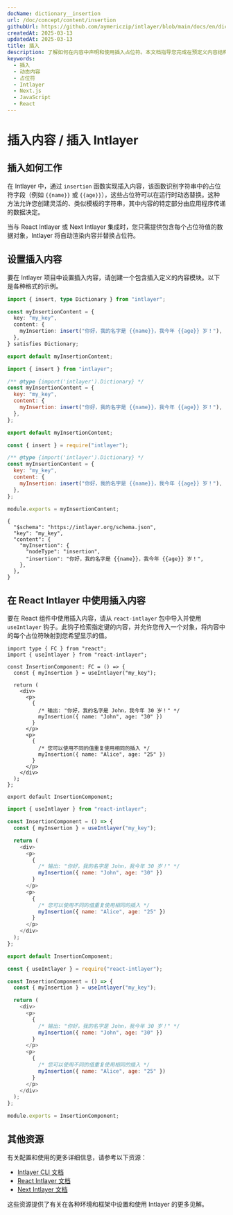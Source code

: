 ```yaml
---
docName: dictionary__insertion
url: /doc/concept/content/insertion
githubUrl: https://github.com/aymericzip/intlayer/blob/main/docs/en/dictionary/insertion.md
createdAt: 2025-03-13
updatedAt: 2025-03-13
title: 插入
description: 了解如何在内容中声明和使用插入占位符。本文档指导您完成在预定义内容结构中动态插入值的步骤。
keywords:
  - 插入
  - 动态内容
  - 占位符
  - Intlayer
  - Next.js
  - JavaScript
  - React
---
```


# 插入内容 / 插入 Intlayer

## 插入如何工作

在 Intlayer 中，通过 `insertion` 函数实现插入内容，该函数识别字符串中的占位符字段（例如 `{{name}}` 或 `{{age}}`），这些占位符可以在运行时动态替换。这种方法允许您创建灵活的、类似模板的字符串，其中内容的特定部分由应用程序传递的数据决定。

当与 React Intlayer 或 Next Intlayer 集成时，您只需提供包含每个占位符值的数据对象，Intlayer 将自动渲染内容并替换占位符。

## 设置插入内容

要在 Intlayer 项目中设置插入内容，请创建一个包含插入定义的内容模块。以下是各种格式的示例。

```typescript fileName="**/*.content.ts" contentDeclarationFormat="typescript"
import { insert, type Dictionary } from "intlayer";

const myInsertionContent = {
  key: "my_key",
  content: {
    myInsertion: insert("你好，我的名字是 {{name}}，我今年 {{age}} 岁！"),
  },
} satisfies Dictionary;

export default myInsertionContent;
```

```javascript fileName="**/*.content.mjs" contentDeclarationFormat="esm"
import { insert } from "intlayer";

/** @type {import('intlayer').Dictionary} */
const myInsertionContent = {
  key: "my_key",
  content: {
    myInsertion: insert("你好，我的名字是 {{name}}，我今年 {{age}} 岁！"),
  },
};

export default myInsertionContent;
```

```javascript fileName="**/*.content.cjs" contentDeclarationFormat="commonjs"
const { insert } = require("intlayer");

/** @type {import('intlayer').Dictionary} */
const myInsertionContent = {
  key: "my_key",
  content: {
    myInsertion: insert("你好，我的名字是 {{name}}，我今年 {{age}} 岁！"),
  },
};

module.exports = myInsertionContent;
```

```json5 fileName="**/*.content.json" contentDeclarationFormat="json"
{
  "$schema": "https://intlayer.org/schema.json",
  "key": "my_key",
  "content": {
    "myInsertion": {
      "nodeType": "insertion",
      "insertion": "你好，我的名字是 {{name}}，我今年 {{age}} 岁！",
    },
  },
}
```

## 在 React Intlayer 中使用插入内容

要在 React 组件中使用插入内容，请从 `react-intlayer` 包中导入并使用 `useIntlayer` 钩子。此钩子检索指定键的内容，并允许您传入一个对象，将内容中的每个占位符映射到您希望显示的值。

```tsx fileName="**/*.tsx" codeFormat="typescript"
import type { FC } from "react";
import { useIntlayer } from "react-intlayer";

const InsertionComponent: FC = () => {
  const { myInsertion } = useIntlayer("my_key");

  return (
    <div>
      <p>
        {
          /* 输出: "你好，我的名字是 John，我今年 30 岁！" */
          myInsertion({ name: "John", age: "30" })
        }
      </p>
      <p>
        {
          /* 您可以使用不同的值重复使用相同的插入 */
          myInsertion({ name: "Alice", age: "25" })
        }
      </p>
    </div>
  );
};

export default InsertionComponent;
```

```javascript fileName="**/*.mjx" codeFormat="esm"
import { useIntlayer } from "react-intlayer";

const InsertionComponent = () => {
  const { myInsertion } = useIntlayer("my_key");

  return (
    <div>
      <p>
        {
          /* 输出: "你好，我的名字是 John，我今年 30 岁！" */
          myInsertion({ name: "John", age: "30" })
        }
      </p>
      <p>
        {
          /* 您可以使用不同的值重复使用相同的插入 */
          myInsertion({ name: "Alice", age: "25" })
        }
      </p>
    </div>
  );
};

export default InsertionComponent;
```

```javascript fileName="**/*.cjs" codeFormat="commonjs"
const { useIntlayer } = require("react-intlayer");

const InsertionComponent = () => {
  const { myInsertion } = useIntlayer("my_key");

  return (
    <div>
      <p>
        {
          /* 输出: "你好，我的名字是 John，我今年 30 岁！" */
          myInsertion({ name: "John", age: "30" })
        }
      </p>
      <p>
        {
          /* 您可以使用不同的值重复使用相同的插入 */
          myInsertion({ name: "Alice", age: "25" })
        }
      </p>
    </div>
  );
};

module.exports = InsertionComponent;
```

## 其他资源

有关配置和使用的更多详细信息，请参考以下资源：

- [Intlayer CLI 文档](https://github.com/aymericzip/intlayer/blob/main/docs/zh/intlayer_cli.md)
- [React Intlayer 文档](https://github.com/aymericzip/intlayer/blob/main/docs/zh/intlayer_with_create_react_app.md)
- [Next Intlayer 文档](https://github.com/aymericzip/intlayer/blob/main/docs/zh/intlayer_with_nextjs_15.md)

这些资源提供了有关在各种环境和框架中设置和使用 Intlayer 的更多见解。
